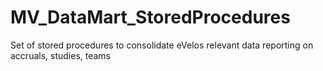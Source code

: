 # MV_DataMart_StoredProcedures
Set of stored procedures to consolidate eVelos relevant data reporting on accruals, studies, teams
